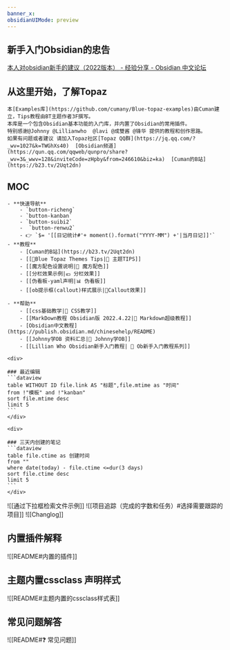 ```yaml
---
banner_x: 
obsidianUIMode: preview
---
```

## 新手入门Obsidian的忠告

[本人对obsidian新手的建议（2022版本） - 经验分享 - Obsidian 中文论坛](https://forum-zh.obsidian.md/t/topic/4040)

##  从这里开始，了解Topaz

```ad-tip
本[Examples库](https://github.com/cumany/Blue-topaz-examples)由Cuman建立，Tips教程由BT主题作者3F撰写。
本库是一个包含Obsidian基本功能的入门库，并内置了Obsidian的常用插件。
特别感谢@Johnny @Lillianwho  @lavi @成雙酱 @锋华 提供的教程和创作思路。
如果有问题或者建议 请加入Topaz社区[Topaz QQ群](https://jq.qq.com/?_wv=1027&k=TWGhXs40)  [Obsidian频道](https://qun.qq.com/qqweb/qunpro/share?_wv=3&_wwv=128&inviteCode=zHpby&from=246610&biz=ka)  [Cuman的B站](https://b23.tv/2Uqt2dn)
```

## MOC
```ad-kanban
- **快速导航**
	- `button-richeng`
	- `button-kanban`
	- `button-suibi2`
	-  `button-renwu2`
	- 👉 `$= '[[日记统计#'+ moment().format("YYYY-MM") +'|当月日记]]'`
- **教程**
	- [Cuman的B站](https://b23.tv/2Uqt2dn)
	- [[🥑Blue Topaz Themes Tips|🥑 主题TIPS]]
	- [[魔方配色设置说明|🎲 魔方配色]]
	- [[分栏效果示例|💶 分栏效果]]
	- [[伪看板-yaml声明|📊 伪看板]]
	- [[ob提示框(callout)样式展示|🌈Callout效果]]

- **帮助**
	- [[css基础教学|🥏 CSS教学]]
	- [[MarkDown教程 Obsidian版 2022.4.22|📙 Markdown超级教程]]
	- [Obsidian中文教程](https://publish.obsidian.md/chinesehelp/README)
	- [[Johnny学OB 资料汇总|💾 Johnny学OB]]
	- [[Lillian Who Obsidian新手入门教程| 🥠 Ob新手入门教程系列]]

```


````ad-flex
<div>

### 最近编辑
```dataview
table WITHOUT ID file.link AS "标题",file.mtime as "时间"
from !"模板" and !"kanban"
sort file.mtime desc
limit 5
```
</div>

<div>

### 三天内创建的笔记
```dataview
table file.ctime as 创建时间
from ""
where date(today) - file.ctime <=dur(3 days)
sort file.ctime desc
limit 5
```
</div>
````

![[通过下拉框检索文件示例]]
![[项目追踪（完成的字数和任务）#选择需要跟踪的项目]]
![[Changlog]]
## 内置插件解释
![[README#内置的插件]]
## 主题内置cssclass 声明样式
![[README#主题内置的cssclass样式表]]
## 常见问题解答
![[README#❓ 常见问题]]

